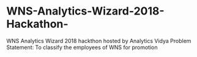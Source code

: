 # WNS-Analytics-Wizard-2018-Hackathon-
WNS Analytics Wizard 2018 hackthon hosted by Analytics Vidya
Problem Statement: To classify the employees of WNS for promotion
